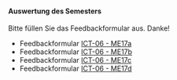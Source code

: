 #### Auswertung des Semesters
Bitte füllen Sie das Feedbackformular aus. Danke!

* Feedbackformular <a href="https://forms.office.com/Pages/ResponsePage.aspx?id=qVrqEmyQhE2G0kcTxq5m0y2l0mna3FNLqH3m69YmPoBUOEIwUzhEMjhLNFdMOFE3TFk4MEZKWUlFSi4u" target="tab">ICT-06 - ME17a</a>
* Feedbackformular <a href="https://forms.office.com/Pages/ResponsePage.aspx?id=qVrqEmyQhE2G0kcTxq5m0y2l0mna3FNLqH3m69YmPoBUQTVGUUEzODhWVkpJV1FKWFo2WlZQWThJRy4u" target="tab">ICT-06 - ME17b</a>
* Feedbackformular <a href="https://forms.office.com/Pages/ResponsePage.aspx?id=qVrqEmyQhE2G0kcTxq5m0y2l0mna3FNLqH3m69YmPoBUODJDTDBOMlJGR0I3OTQ1SEFXUk9BWkhPWS4u" target="tab">ICT-06 - ME17c</a>
* Feedbackformular <a href="https://forms.office.com/Pages/ResponsePage.aspx?id=qVrqEmyQhE2G0kcTxq5m0y2l0mna3FNLqH3m69YmPoBUMjZRT0tVUjFIQTNNMDhNV0szV01GREZNOC4u" target="tab">ICT-06 - ME17d</a>

